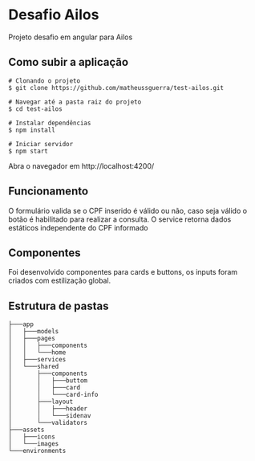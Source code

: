 # Desafio Ailos

Projeto desafio em angular para Ailos

## Como subir a aplicação

```shell
# Clonando o projeto
$ git clone https://github.com/matheussguerra/test-ailos.git

# Navegar até a pasta raiz do projeto
$ cd test-ailos

# Instalar dependências
$ npm install

# Iniciar servidor
$ npm start
```

Abra o navegador em http://localhost:4200/

## Funcionamento

O formulário valida se o CPF inserido é válido ou não, caso seja válido o botão é habilitado para realizar a consulta.
O service retorna dados estáticos independente do CPF informado

## Componentes

Foi desenvolvido componentes para cards e buttons, os inputs foram criados com estilização global.

## Estrutura de pastas

```
├───app
│   ├───models
│   ├───pages
│   │   ├───components
│   │   └───home
│   ├───services
│   └───shared
│       ├───components
│       │   ├───buttom
│       │   ├───card
│       │   └───card-info
│       ├───layout
│       │   ├───header
│       │   └───sidenav
│       └───validators
├───assets
│   ├───icons
│   └───images
└───environments
```
